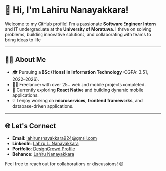 # 👋 Hi, I'm Lahiru Nanayakkara!

Welcome to my GitHub profile! I'm a passionate **Software Engineer Intern** and IT undergraduate at the **University of Moratuwa**. I thrive on solving problems, building innovative solutions, and collaborating with teams to bring ideas to life.

---

## 🧑‍💻 About Me
- 🎓 Pursuing a **BSc (Hons) in Information Technology** (CGPA: 3.51, 2022–2026).
- 👨‍💻 Freelancer with over 25+ web and mobile projects completed.
- 🌱 Currently exploring **React Native** and building dynamic mobile applications.
- 💡 I enjoy working on **microservices**, **frontend frameworks**, and database-driven applications.

---

## 🌐 Let's Connect
- **Email**: [lahirunanayakkara924@gmail.com](mailto:lahirunanayakkara924@gmail.com)
- **LinkedIn**: [Lahiru L. Nanayakkara](https://www.linkedin.com/in/lahiru-l-nanayakkara)
- **Portfolio**: [DesignCrowd Profile](https://www.designcrowd.com/designer/1360296/lahiru-nanayakkara)
- **Behance**: [Lahiru Nanayakkara](https://www.behance.net/lahirunanayak)

Feel free to reach out for collaborations or discussions! 😊
